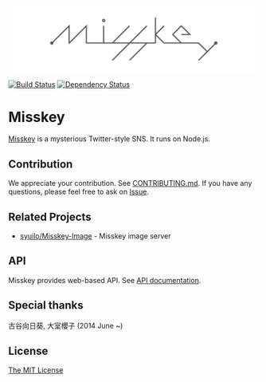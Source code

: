 ![](misskey-logo.png)

[![Build Status](https://travis-ci.org/syuilo/Misskey.svg)](https://travis-ci.org/syuilo/Misskey)
[![Dependency Status](https://gemnasium.com/syuilo/Misskey.svg)](https://gemnasium.com/syuilo/Misskey)

# Misskey
[Misskey](https://misskey.xyz/) is a mysterious Twitter-style SNS.
It runs on Node.js.

## Contribution
We appreciate your contribution.
See [CONTRIBUTING.md](CONTRIBUTING.md).
If you have any questions, please feel free to ask on [Issue](https://github.com/syuilo/Misskey/issues).

## Related Projects
* [syuilo/Misskey-Image](https://github.com/syuilo/Misskey-Image) - Misskey image server

## API
Misskey provides web-based API.
See [API documentation](doc/api.md).

## Special thanks
古谷向日葵, 大室櫻子 (2014 June ~)

## License
[The MIT License](LICENSE)
